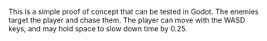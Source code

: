 This is a simple proof of concept that can be tested in Godot. The enemies target the player and chase them. The player can move with the WASD keys, and may hold space to slow down time by 0.25.
